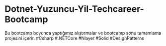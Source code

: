 # Dotnet-Yuzuncu-Yil-Techcareer-Bootcamp
Bu bootcamp boyunca yaptığımız alıştırmalar ve bootcamp sonu tamamlama projesini içerir. #Csharp #.NETCore #Nlayer #Solid #DesignPatterns 
